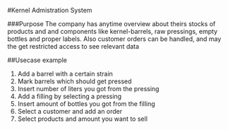 #Kernel Admistration System

###Purpose
The company has anytime overview about theirs stocks of products and and components like kernel-barrels, raw pressings, empty bottles and proper labels. Also customer orders can be handled, and may the get restricted access to see relevant data

##Usecase example
1. Add a barrel with a certain strain 
2. Mark barrels which should get pressed
3. Insert number of liters you got from the pressing
4. Add a filling by selecting a pressing
5. Insert amount of bottles you got from the filling
6. Select a customer and add an order
7. Select products and amount you want to sell

